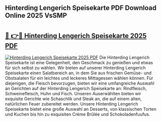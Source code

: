 ## Hinterding Lengerich Speisekarte PDF Download Online 2025 VsSMP

# <h2><a href="http://gccll4.nevu.top/?p=Hinterding+Lengerich+Speisekarte">🔗 👉🔴 Hinterding Lengerich Speisekarte 2025 PDF</a></h2>

[![Hinterding Lengerich Speisekarte 2025 PDF](https://i.imgur.com/dBaPXMq.png)](http://gccll4.nevu.top/?p=Hinterding+Lengerich+Speisekarte)
Die Hinterding Lengerich Speisekarte ist eine Gelegenheit, den Geschmack zu genießen und etwas für sich selbst zu wählen. Wir bieten auf unserer Hinterding Lengerich Speisekarte einen Salatbereich an, in dem Sie aus frischen Gemüse- und Obstsalaten für ein leichtes und leckeres Mittagessen wählen können. Für diejenigen, die Fleisch bevorzugen, bieten wir eine umfangreiche Auswahl an Gerichten auf der Hinterding Lengerich Speisekarte an: Rindfleisch, Schweinefleisch, Huhn und Fisch. Unseren Auserwählten bieten wir exquisite Gerichte wie Schaschlik und Steak an, die auf einem alten, natürlichen Feuer zubereitet werden. Unsere Hinterding Lengerich Speisekarte bietet eine große Auswahl an Desserts, von klassischen Torten und Kuchen bis hin zu exquisiten Crème Brûlée und Schokoladenfuufus.
